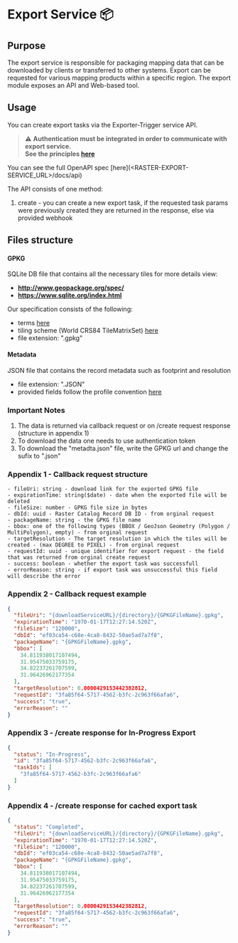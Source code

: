 # Export Service 📦

## Purpose
The export service is responsible for packaging mapping data that can be downloaded by clients or transferred to other systems. Export can be requested for various mapping products within a specific region. The export module exposes an API and Web-based tool.

## Usage
You can create export tasks via the Exporter-Trigger service API.

> ⚠️ **Authentication must be integrated in order to communicate with export service.**<br/>
> **See the principles [here](/getting-started/raster/raster_authentication.md)**

You can see the full OpenAPI spec [here](<RASTER-EXPORT-SERVICE_URL>/docs/api)

The API consists of one method:
1. create - you can create a new export task, if the requested task params were previously created they are returned in the response, else via provided webhook

## Files structure

#### GPKG
SQLite DB file that contains all the necessary tiles
for more details view:
- **http://www.geopackage.org/spec/**
- **https://www.sqlite.org/index.html**

Our specification consists of the following:
- terms [here](/getting-started/raster/raster_must_know_terms?id=Terms)
- tiling scheme (World CRS84 TileMatrixSet) [here](/getting-started/raster/raster_must_know_terms?id=raster-tiling-scheme-in-detail)
- file extension: ".gpkg"

#### Metadata
JSON file that contains the record metadata such as footprint and resolution
- file extension: ".JSON"
- provided fields follow the profile convention [here](/catalog-information/v1_0/raster_profile)



### Important Notes
1. The data is returned via callback request or on /create request response (structure in appendix 1)
2. To download the data one needs to use authentication token
3. To download the "metadta.json" file, write the GPKG url and change the sufix to ".json"


### Appendix 1 - Callback request structure
    - fileUri: string - download link for the exported GPKG file
    - expirationTime: string($date) - date when the exported file will be deleted
    - fileSize: number - GPKG file size in bytes
    - dbId: uuid - Raster Catalog Record DB ID - from orginal request
    - packageName: string - the GPKG file name
    - bbox: one of the following types (BBOX / GeoJson Geometry (Polygon / MultiPolygon), empty) - from orginal request
    - targetResolution - The target resolution in which the tiles will be created - (max DEGREE to PIXEL) - from orginal request
    - requestId: uuid - unique identifier for export request - the field that was returned from orginal create request
    - success: boolean - whether the export task was successfull
    - errorReason: string - if export task was unsuccessful this field will describe the error

### Appendix 2 - Callback request example

``` json
{
  "fileUri": "{downloadServiceURL}/{directory}/{GPKGFileName}.gpkg",
  "expirationTime": "1970-01-17T12:27:14.520Z",
  "fileSize": "120000",
  "dbId": "ef03ca54-c68e-4ca8-8432-50ae5ad7a7f8",
  "packageName": "{GPKGFileName}.gpkg",
  "bbox": [
    34.811938017107494,
    31.95475033759175,
    34.82237261707599,
    31.96426962177354
  ],
  "targetResolution": 0.0000429153442382812,
  "requestId": "3fa85f64-5717-4562-b3fc-2c963f66afa6",
  "success": "true",
  "errorReason": ""
}
```

### Appendix 3 - /create response for In-Progress Export

``` json
{
  "status": "In-Progress",
  "id": "3fa85f64-5717-4562-b3fc-2c963f66afa6",
  "taskIds": [
    "3fa85f64-5717-4562-b3fc-2c963f66afa6"
  ]
}
```

### Appendix 4 - /create response for cached export task

``` json
{
  "status": "Completed",
  "fileUri": "{downloadServiceURL}/{directory}/{GPKGFileName}.gpkg",
  "expirationTime": "1970-01-17T12:27:14.520Z",
  "fileSize": "120000",
  "dbId": "ef03ca54-c68e-4ca8-8432-50ae5ad7a7f8",
  "packageName": "{GPKGFileName}.gpkg",
  "bbox": [
    34.811938017107494,
    31.95475033759175,
    34.82237261707599,
    31.96426962177354
  ],
  "targetResolution": 0.0000429153442382812,
  "requestId": "3fa85f64-5717-4562-b3fc-2c963f66afa6",
  "success": "true",
  "errorReason": ""
}
```
